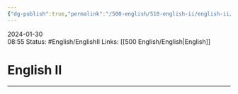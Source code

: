 ```yaml
---
{"dg-publish":true,"permalink":"/500-english/510-english-ii/english-ii/","updated":"2024-03-01T08:45:28.573-06:00"}
---
```


2024-01-30  
08:55
Status: #English/EnglishII
Links: [[500 English/English\|English]]


# English II








---